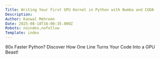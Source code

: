 ```yaml
---
Title: Writing Your First GPU Kernel in Python with Numba and CUDA
Description: 
Author: Kanwal Mehreen
Date: 2025-08-18T16:00:35.000Z
Robots: noindex,nofollow
Template: index
---
```

80x Faster Python? Discover How One Line Turns Your Code Into a GPU Beast!